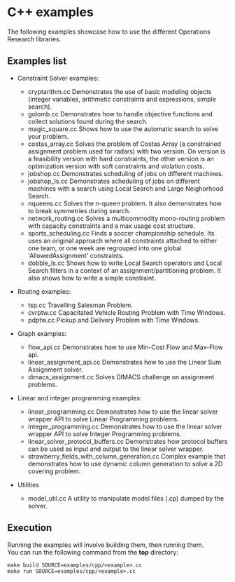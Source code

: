 # C++ examples
The following examples showcase how to use the different Operations Research
libraries.

## Examples list
- Constraint Solver examples:
  - cryptarithm.cc Demonstrates the use of basic modeling objects
    (integer variables, arithmetic constraints and expressions,
    simple search).
  - golomb.cc Demonstrates how to handle objective functions and collect
    solutions found during the search.
  - magic_square.cc Shows how to use the automatic search to solve your
    problem.
  - costas_array.cc Solves the problem of Costas Array (a constrained
    assignment problem used for radars) with two version. On version is
    a feasibility version with hard constraints, the other version is
    an optimization version with soft constraints and violation costs.
  - jobshop.cc Demonstrates scheduling of jobs on different machines.
  - jobshop_ls.cc Demonstrates scheduling of jobs on different machines with
    a search using Local Search and Large Neighorhood Search.
  - nqueens.cc Solves the n-queen problem. It also demonstrates how to break
    symmetries during search.
  - network_routing.cc Solves a multicommodity mono-routing
    problem with capacity constraints and a max usage cost structure.
  - sports_scheduling.cc Finds a soccer championship schedule. Its uses an
    original approach where all constraints attached to either one team,
    or one week are regrouped into one global 'AllowedAssignment' constraints.
  - dobble_ls.cc Shows how to write Local Search operators and Local Search
    filters in a context of an assignment/partitioning problem. It also
    shows how to write a simple constraint.

- Routing examples:
  - tsp.cc    Travelling Salesman Problem.
  - cvrptw.cc Capacitated Vehicle Routing Problem with Time Windows.
  - pdptw.cc  Pickup and Delivery Problem with Time Windows.

- Graph examples:
  - flow_api.cc Demonstrates how to use Min-Cost Flow and Max-Flow api.
  - linear_assignment_api.cc Demonstrates how to use the Linear Sum
    Assignment solver.
  - dimacs_assignment.cc Solves DIMACS challenge on assignment
    problems.

- Linear and integer programming examples:
  - linear_programming.cc Demonstrates how to use the linear solver
    wrapper API to solve Linear Programming problems.
  - integer_programming.cc Demonstrates how to use the linear solver
    wrapper API to solve Integer Programming problems.
  - linear_solver_protocol_buffers.cc Demonstrates how protocol
    buffers can be used as input and output to the linear solver wrapper.
  - strawberry_fields_with_column_generation.cc Complex example that
    demonstrates how to use dynamic column generation to solve a 2D
    covering problem.

- Utilities
  - model_util.cc A utility to manipulate model files (.cp) dumped by the
    solver.

## Execution
Running the examples will involve building them, then running them.<br>
You can run the following command from the **top** directory:
```shell
make build SOURCE=examples/cpp/<example>.cc
make run SOURCE=examples/cpp/<example>.cc
```
